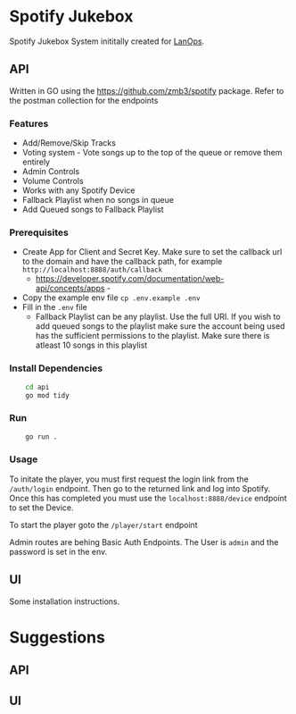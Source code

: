 # Spotify Jukebox

Spotify Jukebox System inititally created for [LanOps](https://lanops.co.uk). 

## API

Written in GO using the https://github.com/zmb3/spotify package. Refer to the postman collection for the endpoints

### Features

- Add/Remove/Skip Tracks
- Voting system - Vote songs up to the top of the queue or remove them entirely
- Admin Controls
- Volume Controls
- Works with any Spotify Device
- Fallback Playlist when no songs in queue
- Add Queued songs to Fallback Playlist

### Prerequisites

- Create App for Client and Secret Key. Make sure to set the callback url to the domain and have the callback path, for example ```http://localhost:8888/auth/callback```
    - https://developer.spotify.com/documentation/web-api/concepts/apps -
- Copy the example env file ```cp .env.example .env```
- Fill in the ```.env``` file
    - Fallback Playlist can be any playlist. Use the full URI. If you wish to add queued songs to the playlist make sure the account being used has the sufficient permissions to the playlist. Make sure there is atleast 10 songs in this playlist

### Install Dependencies
```bash
    cd api
    go mod tidy
```

### Run

```bash
    go run .
```

### Usage

To initate the player, you must first request the login link from the ```/auth/login``` endpoint. Then go to the returned link and log into Spotify. Once this has completed you must use the ```localhost:8888/device``` endpoint to set the Device.

To start the player goto the ```/player/start``` endpoint

Admin routes are behing Basic Auth Endpoints. The User is ```admin``` and the password is set in the env.

## UI

Some installation instructions.



# Suggestions

## API

## UI

